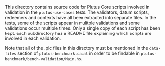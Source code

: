 This directory contains source code for Plutus Core scripts involved in
validation in the `plutus-use-cases` tests.  The validators, datum scripts,
redeemers and contexts have all been extracted into separate files.  In the
tests, some of the scripts appear in mulitple validations and some validations
occur multiple times. Only a single copy of each script has been kept: each
subdirectory has a README file explaining which scripts are involved in each
validation.

Note that all of the .plc files in this directory must be mentioned in the
`data-files` section of `plutus-benchmark.cabal` in order to be findable in
`plutus-benchmark/bench-validation/Main.hs`.